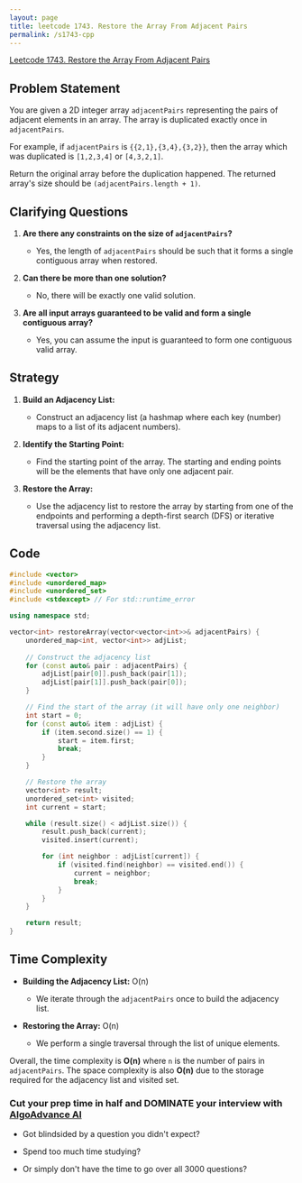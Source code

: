 ```yaml
---
layout: page
title: leetcode 1743. Restore the Array From Adjacent Pairs
permalink: /s1743-cpp
---
```

[Leetcode 1743. Restore the Array From Adjacent Pairs](https://algoadvance.github.io/algoadvance/l1743)
## Problem Statement

You are given a 2D integer array `adjacentPairs` representing the pairs of adjacent elements in an array. The array is duplicated exactly once in `adjacentPairs`.

For example, if `adjacentPairs` is `{{2,1},{3,4},{3,2}}`, then the array which was duplicated is `[1,2,3,4]` or `[4,3,2,1]`.

Return the original array before the duplication happened. The returned array's size should be `(adjacentPairs.length + 1)`.

## Clarifying Questions

1. **Are there any constraints on the size of `adjacentPairs`?**
    - Yes, the length of `adjacentPairs` should be such that it forms a single contiguous array when restored.
  
2. **Can there be more than one solution?**
    - No, there will be exactly one valid solution.

3. **Are all input arrays guaranteed to be valid and form a single contiguous array?**
    - Yes, you can assume the input is guaranteed to form one contiguous valid array.

## Strategy

1. **Build an Adjacency List:**
    - Construct an adjacency list (a hashmap where each key (number) maps to a list of its adjacent numbers).

2. **Identify the Starting Point:**
    - Find the starting point of the array. The starting and ending points will be the elements that have only one adjacent pair.

3. **Restore the Array:**
    - Use the adjacency list to restore the array by starting from one of the endpoints and performing a depth-first search (DFS) or iterative traversal using the adjacency list.

## Code

```cpp
#include <vector>
#include <unordered_map>
#include <unordered_set>
#include <stdexcept> // For std::runtime_error

using namespace std;

vector<int> restoreArray(vector<vector<int>>& adjacentPairs) {
    unordered_map<int, vector<int>> adjList;
    
    // Construct the adjacency list
    for (const auto& pair : adjacentPairs) {
        adjList[pair[0]].push_back(pair[1]);
        adjList[pair[1]].push_back(pair[0]);
    }

    // Find the start of the array (it will have only one neighbor)
    int start = 0;
    for (const auto& item : adjList) {
        if (item.second.size() == 1) {
            start = item.first;
            break;
        }
    }

    // Restore the array
    vector<int> result;
    unordered_set<int> visited;
    int current = start;

    while (result.size() < adjList.size()) {
        result.push_back(current);
        visited.insert(current);

        for (int neighbor : adjList[current]) {
            if (visited.find(neighbor) == visited.end()) {
                current = neighbor;
                break;
            }
        }
    }

    return result;
}
```

## Time Complexity

- **Building the Adjacency List:** O(n)
    - We iterate through the `adjacentPairs` once to build the adjacency list.
  
- **Restoring the Array:** O(n)
    - We perform a single traversal through the list of unique elements.
  
Overall, the time complexity is **O(n)** where `n` is the number of pairs in `adjacentPairs`. The space complexity is also **O(n)** due to the storage required for the adjacency list and visited set.


### Cut your prep time in half and DOMINATE your interview with [AlgoAdvance AI](https://algoAdvance.com)

- Got blindsided by a question you didn't expect?

- Spend too much time studying?

- Or simply don't have the time to go over all 3000 questions?

